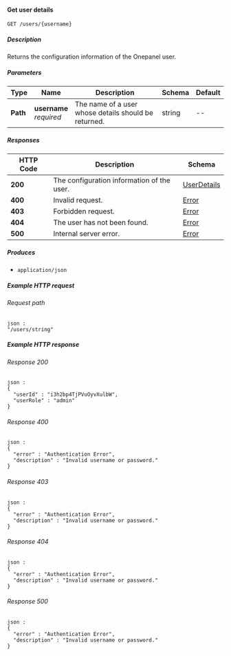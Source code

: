 
<a name="get_users_username"></a>
#### Get user details
```
GET /users/{username}
```


##### Description
Returns the configuration information of the Onepanel user.


##### Parameters

|Type|Name|Description|Schema|Default|
|---|---|---|---|---|
|**Path**|**username**  <br>*required*|The name of a user whose details should be returned.|string|--|


##### Responses

|HTTP Code|Description|Schema|
|---|---|---|
|**200**|The configuration information of the user.|[UserDetails](../definitions/UserDetails.md#userdetails)|
|**400**|Invalid request.|[Error](../definitions/Error.md#error)|
|**403**|Forbidden request.|[Error](../definitions/Error.md#error)|
|**404**|The user has not been found.|[Error](../definitions/Error.md#error)|
|**500**|Internal server error.|[Error](../definitions/Error.md#error)|


##### Produces

* `application/json`


##### Example HTTP request

###### Request path
```
json :
"/users/string"
```


##### Example HTTP response

###### Response 200
```
json :
{
  "userId" : "i3h2bp4TjPVuOyvXulbW",
  "userRole" : "admin"
}
```


###### Response 400
```
json :
{
  "error" : "Authentication Error",
  "description" : "Invalid username or password."
}
```


###### Response 403
```
json :
{
  "error" : "Authentication Error",
  "description" : "Invalid username or password."
}
```


###### Response 404
```
json :
{
  "error" : "Authentication Error",
  "description" : "Invalid username or password."
}
```


###### Response 500
```
json :
{
  "error" : "Authentication Error",
  "description" : "Invalid username or password."
}
```



